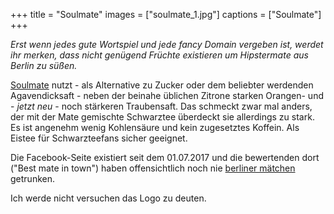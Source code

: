 +++
title = "Soulmate"
images = ["soulmate_1.jpg"]
captions = ["Soulmate"]
+++

<em>Erst wenn jedes gute Wortspiel und jede fancy Domain vergeben ist, werdet ihr merken, dass nicht genügend Früchte existieren um Hipstermate aus Berlin zu süßen.</em>

[Soulmate](http://soulmate.bio/) nutzt - als Alternative zu Zucker oder dem beliebter werdenden Agavendicksaft - neben der beinahe üblichen Zitrone starken Orangen- und - <em>jetzt neu</em> - noch stärkeren Traubensaft. Das schmeckt zwar mal anders, der mit der Mate gemischte Schwarztee überdeckt sie allerdings zu stark. Es ist angenehm wenig Kohlensäure und kein zugesetztes Koffein. Als Eistee für Schwarzteefans sicher geeignet.

Die Facebook-Seite existiert seit dem 01.07.2017 und die bewertenden dort ("Best mate in town") haben offensichtlich noch nie [berliner mätchen](/mate/maetchen.html) getrunken.

Ich werde nicht versuchen das Logo zu deuten.

